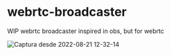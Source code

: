 # webrtc-broadcaster
WIP webrtc broadcaster inspired in obs, but for webrtc


![Captura desde 2022-08-21 12-32-14](https://user-images.githubusercontent.com/17996715/185803955-0545099c-3044-43b6-b732-6f605b83cd28.png)



